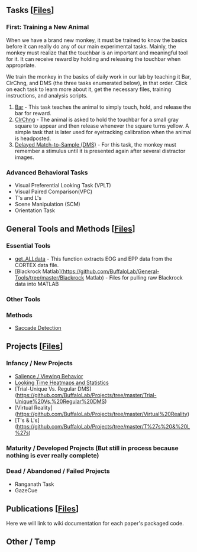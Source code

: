 ## Tasks [[Files](https://github.com/BuffaloLab/BehavioralTasks)]
### First: Training a New Animal
When we have a brand new monkey, it must be trained to know the basics before it can really do any of our main experimental tasks.  Mainly, the monkey must realize that the touchbar is an important and meaningful tool for it.  It can receive reward by holding and releasing the touchbar when appropriate.

We train the monkey in the basics of daily work in our lab by teaching it Bar, ClrChng, and DMS (the three tasks enumerated below), in that order.  Click on each task to learn more about it, get the necessary files, training instructions, and analysis scripts.

1. [Bar](tree/master/BehavioralTasks/Bar) - This task teaches the animal to simply touch, hold, and release the bar for reward.
2. [ClrChng](./BehavioralTasks/ClrChng) - The animal is asked to hold the touchbar for a small gray square to appear and then release whenever the square turns yellow.  A simple task that is later used for eyetracking calibration when the animal is headposted.  
3. [Delayed Match-to-Sample (DMS)](https://github.com/BuffaloLab/Main/wiki/Delayed-Match-to-Sample-%28DMS%29) - For this task, the monkey must remember a stimulus until it is presented again after several distractor images.

### Advanced Behavioral Tasks

* Visual Preferential Looking Task (VPLT)
* Visual Paired Comparison(VPC)
* T's and L's
* Scene Manipulation (SCM)
* Orientation Task

## General Tools and Methods [[Files](https://github.com/BuffaloLab/General-Tools)]

### Essential Tools 
* [get_ALLdata](https://github.com/BuffaloLab/General-Tools/tree/master/Useful%20Functions/get_data) - This function extracts EOG and EPP data from the CORTEX data file.
* [Blackrock Matlab](https://github.com/BuffaloLab/General-Tools/tree/master/Blackrock Matlab) - Files for pulling raw Blackrock data into MATLAB

### Other Tools

### Methods
* [Saccade Detection](https://github.com/BuffaloLab/Main/wiki/Saccade-Detection)

## Projects [[Files](https://github.com/BuffaloLab/Projects)]
### Infancy / New Projects
* [Salience / Viewing Behavior](https://github.com/BuffaloLab/Projects/tree/master/Salience%20and%20Viewing%20Behavior)
* [Looking Time Heatmaps and Statistics](https://github.com/BuffaloLab/Projects/tree/master/Looking%20Time%20Heatmaps%20and%20Statistics)
* [Trial-Unique Vs. Regular DMS] (https://github.com/BuffaloLab/Projects/tree/master/Trial-Unique%20Vs.%20Regular%20DMS)
* [Virtual Reality] (https://github.com/BuffaloLab/Projects/tree/master/Virtual%20Reality)
* [T's & L's] (https://github.com/BuffaloLab/Projects/tree/master/T%27s%20&%20L%27s)

### Maturity / Developed Projects (But still in process because nothing is ever really complete)

### Dead / Abandoned / Failed Projects
* Ranganath Task
* GazeCue

## Publications [[Files](https://github.com/BuffaloLab/Publications)]
Here we will link to wiki documentation for each paper's packaged code.

## Other / Temp